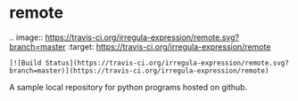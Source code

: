 # remote

.. image:: https://travis-ci.org/irregula-expression/remote.svg?branch=master
    :target: https://travis-ci.org/irregula-expression/remote
    
    [![Build Status](https://travis-ci.org/irregula-expression/remote.svg?branch=master)](https://travis-ci.org/irregula-expression/remote)

A sample local repository for python programs hosted on github.
